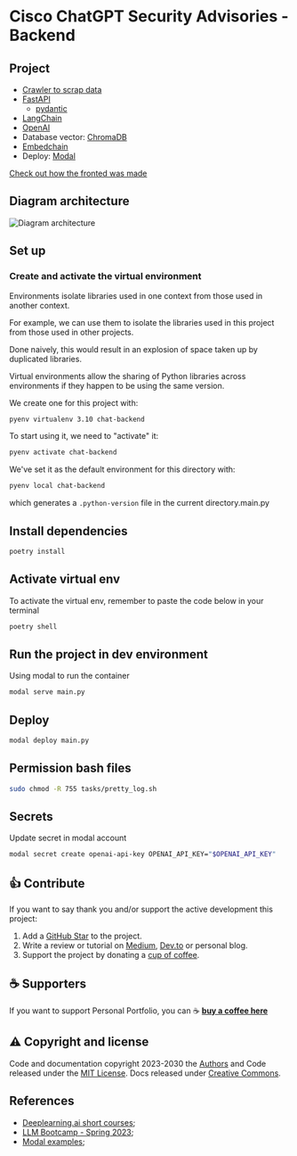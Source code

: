 # Cisco ChatGPT Security Advisories - Backend

## Project

- [Crawler to scrap data](https://github.com/candidosales/cisco-crawler-security-advisories)
- [FastAPI](https://fastapi.tiangolo.com/)
  - [pydantic](https://docs.pydantic.dev/latest/)
- [LangChain](https://python.langchain.com/docs/get_started/introduction.html)
- [OpenAI](https://openai.com/)
- Database vector: [ChromaDB](https://www.trychroma.com/)
- [Embedchain](https://github.com/embedchain/embedchain)
- Deploy: [Modal](https://modal.com/)

[Check out how the fronted was made](https://github.com/candidosales/cisco-chat-frontend)

## Diagram architecture

![Diagram architecture](./docs/diagram-architecture.png)

## Set up

### Create and activate the virtual environment

Environments isolate libraries used in one context from those used in another context.

For example, we can use them to isolate the libraries used in this project from those used in other projects.

Done naively, this would result in an explosion of space taken up by duplicated libraries.

Virtual environments allow the sharing of Python libraries across environments if they happen to be using the same version.

We create one for this project with:

```bash
pyenv virtualenv 3.10 chat-backend
```

To start using it, we need to "activate" it:

```bash
pyenv activate chat-backend
```

We've set it as the default environment for this directory with:

```bash
pyenv local chat-backend
```

which generates a `.python-version` file in the current directory.main.py

## Install dependencies

```bash
poetry install
```

## Activate virtual env

To activate the virtual env, remember to paste the code below in your terminal

```bash
poetry shell
```

## Run the project in dev environment

Using modal to run the container

```bash
modal serve main.py
```

## Deploy

```bash
modal deploy main.py
```

## Permission bash files

```bash
sudo chmod -R 755 tasks/pretty_log.sh
```

## Secrets

Update secret in modal account

```bash
modal secret create openai-api-key OPENAI_API_KEY="$OPENAI_API_KEY"
```

## 👍 Contribute

If you want to say thank you and/or support the active development this project:

1. Add a [GitHub Star](https://github.com/candidosales/cisco-chat-backend/stargazers) to the project.
2. Write a review or tutorial on [Medium](https://medium.com/), [Dev.to](https://dev.to/) or personal blog.
3. Support the project by donating a [cup of coffee](https://buymeacoff.ee/candidosales).

## ☕ Supporters

If you want to support Personal Portfolio, you can ☕ [**buy a coffee here**](https://buymeacoff.ee/candidosales)

## ⚠️ Copyright and license

Code and documentation copyright 2023-2030 the [Authors](https://github.com/candidosales/cisco-chat-backend/graphs/contributors) and Code released under the [MIT License](https://github.com/candidosales/cisco-chat-backend/blob/master/LICENSE). Docs released under [Creative Commons](https://creativecommons.org/licenses/by/3.0/).

## References

- [Deeplearning.ai short courses](https://www.deeplearning.ai/short-courses/);
- [LLM Bootcamp - Spring 2023](https://fullstackdeeplearning.com/llm-bootcamp/spring-2023/);
- [Modal examples](https://modal.com/examples);

